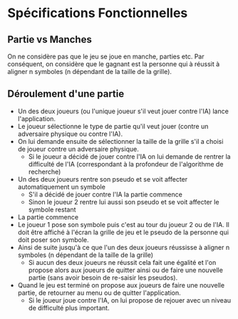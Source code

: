 # Spécifications Fonctionnelles

## Partie vs Manches

On ne considère pas que le jeu se joue en manche, parties etc. 
Par conséquent, on considère que le gagnant est la personne qui à réussit à aligner n symboles (n dépendant de la taille de la grille).

## Déroulement d'une partie 

* Un des deux joueurs (ou l'unique joueur s'il veut jouer contre l'IA) lance l'application.
* Le joueur sélectionne le type de partie qu'il veut jouer (contre un adversaire physique ou contre l'IA).
* On lui demande ensuite de sélectionner la taille de la grille s'il a choisi de joueur contre un adversaire physique.
    * Si le joueur a décidé de jouer contre l'IA on lui demande de rentrer la difficulté de l'IA (correspondant à la profondeur de l'algorithme de recherche)
* Un des deux joueurs rentre son pseudo et se voit affecter automatiquement un symbole
    * S'il a décidé de jouer contre l'IA la partie commence
    * Sinon le joueur 2 rentre lui aussi son pseudo et se voit affecter le symbole restant 
* La partie commence 
* Le joueur 1 pose son symbole puis c'est au tour du joueur 2 ou de l'IA.
  Il doit être affiché à l'écran la grille de jeu et le pseudo de la personne qui doit poser son symbole.
* Ainsi de suite jusqu'à ce que l'un des deux joueurs réussisse à aligner n symboles (n dépendant de la taille de la grille)
    * Si aucun des deux joueurs ne réussit cela fait une égalité et l'on propose alors aux joueurs de quitter ainsi ou de faire une nouvelle partie (sans avoir besoin de re-saisir les pseudos).
* Quand le jeu est terminé on propose aux joueurs de faire une nouvelle partie, de retourner au menu ou de quitter l'application.
    * Si le joueur joue contre l'IA, on lui propose de rejouer avec un niveau de difficulté plus important.
